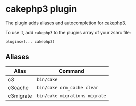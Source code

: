 # cakephp3 plugin

The plugin adds aliases and autocompletion for [cakephp3](https://book.cakephp.org/3.0/en/index.html).

To use it, add `cakephp3` to the plugins array of your zshrc file:

```
plugins=(... cakephp3)
```

## Aliases

| Alias     | Command                       |
|-----------|-------------------------------|
| c3        | `bin/cake`                    |
| c3cache   | `bin/cake orm_cache clear`    |
| c3migrate | `bin/cake migrations migrate` |
